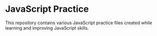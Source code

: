 # JavaScript Practice

This repository contains various JavaScript practice files created while learning and improving JavaScript skills.

